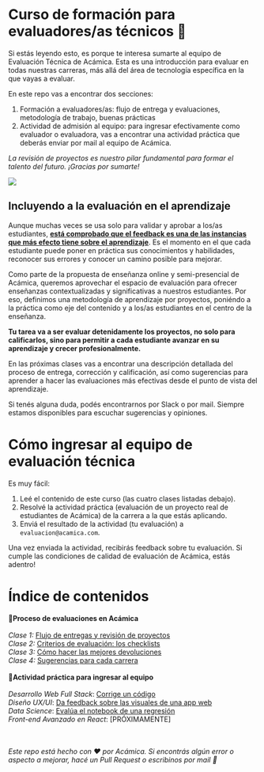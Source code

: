 # Curso de formación para evaluadores/as técnicos :rocket:

Si estás leyendo esto, es porque te interesa sumarte al equipo de Evaluación Técnica de Acámica. Esta es una introducción para evaluar en todas nuestras carreras, más allá del área de tecnología específica en la que vayas a evaluar.

En este repo vas a encontrar dos secciones:
1. Formación a evaluadores/as: flujo de entrega y evaluaciones, metodología de trabajo, buenas prácticas
2. Actividad de admisión al equipo: para ingresar efectivamente como evaluador o evaluadora, vas a encontrar una actividad práctica que deberás enviar por mail al equipo de Acámica.

*La revisión de proyectos es nuestro pilar fundamental para formar el talento del futuro. ¡Gracias por sumarte!*

![][1]

## Incluyendo a la evaluación en el aprendizaje

Aunque muchas veces se usa solo para validar y aprobar a los/as estudiantes, **[está comprobado que el feedback es una de las instancias que más efecto tiene sobre el aprendizaje][11]**. Es el momento en el que cada estudiante puede poner en práctica sus conocimientos y habilidades, reconocer sus errores y conocer un camino posible para mejorar.

Como parte de la propuesta de enseñanza online y semi-presencial de Acámica, queremos aprovechar el espacio de evaluación para ofrecer enseñanzas contextualizadas y significativas a nuestros estudiantes. Por eso, definimos una metodología de aprendizaje por proyectos, poniéndo a la práctica como eje del contenido y a los/as estudiantes en el centro de la enseñanza.

**Tu tarea va a ser evaluar detenidamente los proyectos, no solo para calificarlos, sino para permitir a cada estudiante avanzar en su aprendizaje y crecer profesionalmente.**

En las próximas clases vas a encontrar una descripción detallada del proceso de entrega, corrección y calificación, así como sugerencias para aprender a hacer las evaluaciones más efectivas desde el punto de vista del aprendizaje.

Si tenés alguna duda, podés encontrarnos por Slack o por mail. Siempre estamos disponibles para escuchar sugerencias y opiniones.

[1]: https://cimg.acamica.com/acamicaplus/plus-6.jpg
[11]: https://visible-learning.org/hattie-ranking-influences-effect-sizes-learning-achievement/hattie-ranking-teaching-effects/

# Cómo ingresar al equipo de evaluación técnica

Es muy fácil:
1. Leé el contenido de este curso (las cuatro clases listadas debajo).
2. Resolvé la actividad práctica (evaluación de un proyecto real de estudiantes de Acámica) de la carrera a la que estás aplicando.
3. Enviá el resultado de la actividad (tu evaluación) a `evaluacion@acamica.com`.

Una vez enviada la actividad, recibirás feedback sobre tu evaluación. Si cumple las condiciones de calidad de evaluación de Acámica, estás adentro!

# Índice de contenidos

:small_blue_diamond:**Proceso de evaluaciones en Acámica**
<br>
<br>
*Clase 1:* [Flujo de entregas y revisión de proyectos][2]
<br>
*Clase 2:* [Criterios de evaluación: los checklists][4]
<br>
*Clase 3:* [Cómo hacer las mejores devoluciones][7]
<br>
*Clase 4:* [Sugerencias para cada carrera][8]
<br>
<br>
:small_blue_diamond:**Actividad práctica para ingresar al equipo**
<br>
<br>
*Desarrollo Web Full Stack*: [Corrige un código][9]
<br>
*Diseño UX/UI*: [Da feedback sobre las visuales de una app web][3]
<br>
*Data Science*: [Evalúa el notebook de una regresión][5]
<br>
*Front-end Avanzado en React*: [PRÓXIMAMENTE]
<br><br><br>

*Este repo está hecho con :heart: por Acámica. Si encontrás algún error o aspecto a mejorar, hacé un Pull Request o escribinos por mail :rocket:*

[3]: https://github.com/acamica/formacion-evaluadores-tecnicos/blob/master/clases/actividad-uxui.md
[2]: https://github.com/acamica/formacion-evaluadores-tecnicos/blob/master/clases/flujo-de-entregas.md
[4]: https://github.com/acamica/formacion-evaluadores-tecnicos/blob/master/clases/el-checklist-de-evaluacion.md
[5]: https://github.com/acamica/formacion-evaluadores-tecnicos/blob/master/clases/actividad-ds.md
[7]: https://github.com/acamica/formacion-evaluadores-tecnicos/blob/master/clases/como-hacer-las-mejores-devoluciones.md
[8]: https://github.com/acamica/formacion-evaluadores-tecnicos/blob/master/clases/sugerencias-por-carrera.md
[9]: https://github.com/acamica/formacion-evaluadores-tecnicos/blob/master/clases/actividad-corregi-un-codigo.md
